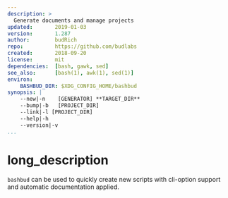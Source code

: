```yaml
---
description: >
  Generate documents and manage projects
updated:       2019-01-03
version:       1.287
author:        budRich
repo:          https://github.com/budlabs
created:       2018-09-20
license:       mit
dependencies:  [bash, gawk, sed]
see_also:      [bash(1), awk(1), sed(1)]
environ:
    BASHBUD_DIR: $XDG_CONFIG_HOME/bashbud
synopsis: |
    --new|-n    [GENERATOR] **TARGET_DIR**
    --bump|-b   [PROJECT_DIR]
    --link|-l [PROJECT_DIR]
    --help|-h
    --version|-v
...
```


# long_description

`bashbud` can be used to quickly create new scripts with cli-option support and automatic documentation applied.
